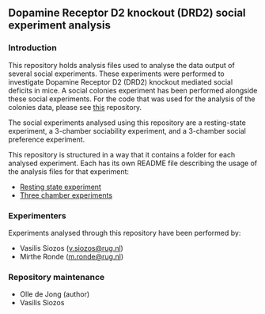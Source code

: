 ## Dopamine Receptor D2 knockout (DRD2) social experiment analysis

### Introduction

This repository holds analysis files used to analyse the data output of several social experiments. These experiments were performed to investigate
Dopamine Receptor D2 (DRD2) knockout mediated social deficits in mice. A social colonies experiment has been performed alongside these social experiments. 
For the code that was used for the analysis of the colonies data, please see [this](https://github.com/VasilisSz/taini_colonies) repository.

The social experiments analysed using this repository are a resting-state experiment, a 3-chamber sociability experiment, and
a 3-chamber social preference experiment.

This repository is structured in a way that it contains a folder for each analysed experiment. Each has its
own README file describing the usage of the analysis files for that experiment:

* [Resting state experiment](resting_state/README.md)
* [Three chamber experiments](three_chamber/README.md)

### Experimenters

Experiments analysed through this repository have been performed by:
* Vasilis Siozos (v.siozos@rug.nl)
* Mirthe Ronde (m.ronde@rug.nl)

### Repository maintenance

* Olle de Jong (author)
* Vasilis Siozos